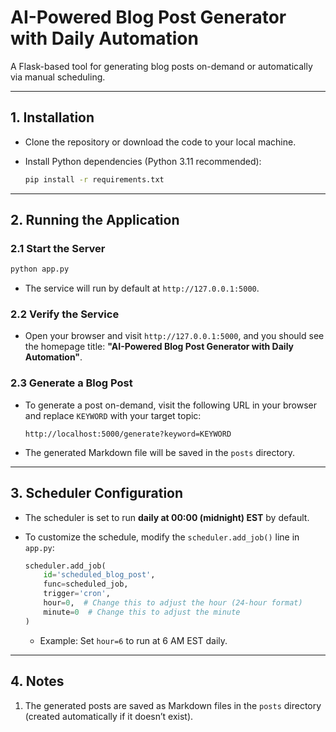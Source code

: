 # AI-Powered Blog Post Generator with Daily Automation

A Flask-based tool for generating blog posts on-demand or automatically via manual scheduling.

---

## 1. Installation
- Clone the repository or download the code to your local machine.
- Install Python dependencies (Python 3.11 recommended):

   ```bash
   pip install -r requirements.txt

---

## 2. Running the Application
### 2.1 Start the Server
```bash
python app.py
```
- The service will run by default at `http://127.0.0.1:5000`.

### 2.2 Verify the Service
- Open your browser and visit `http://127.0.0.1:5000`, and you should see the homepage title:  **"AI-Powered Blog Post Generator with Daily Automation"**.

### 2.3 Generate a Blog Post
- To generate a post on-demand, visit the following URL in your browser and replace `KEYWORD` with your target topic:  

  ```
  http://localhost:5000/generate?keyword=KEYWORD
  ```

- The generated Markdown file will be saved in the `posts` directory.

---

## 3. Scheduler Configuration
- The scheduler is set to run **daily at 00:00 (midnight) EST** by default.  
- To customize the schedule, modify the `scheduler.add_job()` line in `app.py`:  

  ```python
  scheduler.add_job(
      id='scheduled_blog_post',
      func=scheduled_job,
      trigger='cron',
      hour=0,  # Change this to adjust the hour (24-hour format)
      minute=0  # Change this to adjust the minute
  )
  ```

  - Example: Set `hour=6` to run at 6 AM EST daily.

---

## 4. Notes
1. The generated posts are saved as Markdown files in the `posts` directory (created automatically if it doesn’t exist).  